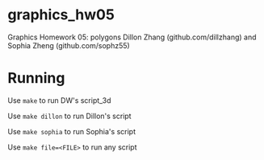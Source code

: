 # graphics_hw05
Graphics Homework 05: polygons
Dillon Zhang (github.com/dillzhang) and Sophia Zheng (github.com/sophz55)

# Running
Use `make` to run DW's script_3d

Use `make dillon` to run Dillon's script

Use `make sophia` to run Sophia's script

Use `make file=<FILE>` to run any script